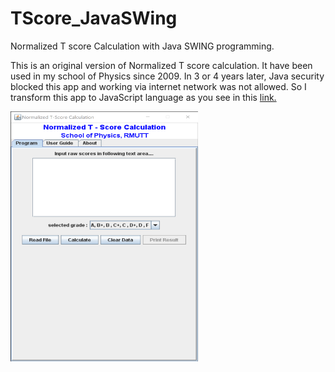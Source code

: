 # TScore_JavaSWing
Normalized T score Calculation  with Java SWING programming.

This is an original version of Normalized T score calculation. It have been used in my school of Physics since 2009.
In 3 or 4 years later, Java security blocked this app and  working via internet network was not allowed. So I transform this app to
JavaScript language as you see in this <a href="http://www.rmutphysics.com/TScore/TScoreHtml/TScoreHtml.html"> link.</a>


<img src="TScoreSwing.png" alt="" width="300" height="400">


